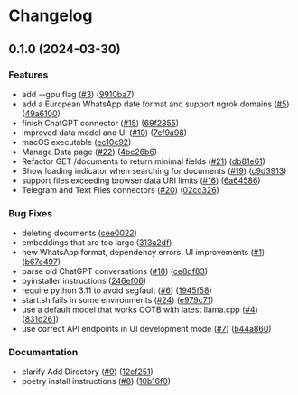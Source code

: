 # Changelog

## 0.1.0 (2024-03-30)


### Features

* add --gpu flag ([#3](https://github.com/tnunamak/selfie/issues/3)) ([9910ba7](https://github.com/tnunamak/selfie/commit/9910ba7dc6afd48e3ff99543f5afb8fe926ebd86))
* add a European WhatsApp date format and support ngrok domains ([#5](https://github.com/tnunamak/selfie/issues/5)) ([49a6100](https://github.com/tnunamak/selfie/commit/49a61000ff5d1f81bd255ef4d3ebf4ffeaa3cf04))
* finish ChatGPT connector ([#15](https://github.com/tnunamak/selfie/issues/15)) ([69f2355](https://github.com/tnunamak/selfie/commit/69f235503aac5d79ee57c1ff3833f79f50faaa4c))
* improved data model and UI ([#10](https://github.com/tnunamak/selfie/issues/10)) ([7cf9a98](https://github.com/tnunamak/selfie/commit/7cf9a9839ccb8980eca5b500141c036935073e64))
* macOS executable ([ec10c92](https://github.com/tnunamak/selfie/commit/ec10c924b637199ed52b6e0fd57d3eda1370b34a))
* Manage Data page ([#22](https://github.com/tnunamak/selfie/issues/22)) ([4bc26b6](https://github.com/tnunamak/selfie/commit/4bc26b65f4ceb42f1b075daec1b72c1c78466dfc))
* Refactor GET /documents to return minimal fields ([#21](https://github.com/tnunamak/selfie/issues/21)) ([db81e61](https://github.com/tnunamak/selfie/commit/db81e612267655b9af02e49714ba488f555cb577))
* Show loading indicator when searching for documents ([#19](https://github.com/tnunamak/selfie/issues/19)) ([c9d3913](https://github.com/tnunamak/selfie/commit/c9d39137848e180109ee14d6aa435444cfc6dcd5))
* support files exceeding browser data URI limits ([#16](https://github.com/tnunamak/selfie/issues/16)) ([6a64586](https://github.com/tnunamak/selfie/commit/6a64586ad845fd8dfa775683d29e91b46bc4b41b))
* Telegram and Text Files connectors ([#20](https://github.com/tnunamak/selfie/issues/20)) ([02cc326](https://github.com/tnunamak/selfie/commit/02cc3266ab0319fe92be522aff9e649715a35d73))


### Bug Fixes

* deleting documents ([cee0022](https://github.com/tnunamak/selfie/commit/cee0022793fdd56ccb06a4bd371e2f0bd7b808e0))
* embeddings that are too large ([313a2df](https://github.com/tnunamak/selfie/commit/313a2df6a782f34f47d24b0c14fb2e9f754368cf))
* new WhatsApp format, dependency errors, UI improvements ([#1](https://github.com/tnunamak/selfie/issues/1)) ([b67e497](https://github.com/tnunamak/selfie/commit/b67e497c6a977b48ba37471deb58763aa797632d))
* parse old ChatGPT conversations ([#18](https://github.com/tnunamak/selfie/issues/18)) ([ce8df83](https://github.com/tnunamak/selfie/commit/ce8df836ca7a99a4f34bff70c48a4208921ca8ec))
* pyinstaller instructions ([246ef06](https://github.com/tnunamak/selfie/commit/246ef0613be0c5f0203bdf84fd264b398f4f1c52))
* require python 3.11 to avoid segfault ([#6](https://github.com/tnunamak/selfie/issues/6)) ([1945f58](https://github.com/tnunamak/selfie/commit/1945f583d6b3f5533ba07ff0dfd2265a8b6132c2))
* start.sh fails in some environments ([#24](https://github.com/tnunamak/selfie/issues/24)) ([e979c71](https://github.com/tnunamak/selfie/commit/e979c71eb6c7f576105b0028faeb501005b36369))
* use a default model that works OOTB with latest llama.cpp ([#4](https://github.com/tnunamak/selfie/issues/4)) ([831d261](https://github.com/tnunamak/selfie/commit/831d261a935c390960bb03eff632e4a8cac1f298))
* use correct API endpoints in UI development mode ([#7](https://github.com/tnunamak/selfie/issues/7)) ([b44a860](https://github.com/tnunamak/selfie/commit/b44a860ea6ae808b0231c3feda72329ac63c614e))


### Documentation

* clarify Add Directory ([#9](https://github.com/tnunamak/selfie/issues/9)) ([12cf251](https://github.com/tnunamak/selfie/commit/12cf251859cbec0d8ea8580e2f81864203328805))
* poetry install instructions  ([#8](https://github.com/tnunamak/selfie/issues/8)) ([10b16f0](https://github.com/tnunamak/selfie/commit/10b16f00d7f98286ac9c8ccc52b579802fbcd7ce))
